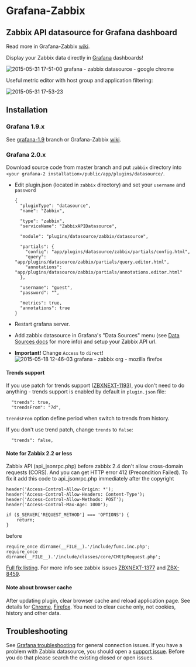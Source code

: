 # Grafana-Zabbix
## Zabbix API datasource for Grafana dashboard

Read more in Grafana-Zabbix [wiki](https://github.com/alexanderzobnin/grafana-zabbix/wiki).

Display your Zabbix data directly in [Grafana](http://grafana.org) dashboards!

![2015-05-31 17-51-00 grafana - zabbix datasource - google chrome](https://cloud.githubusercontent.com/assets/4932851/7902354/fdf66368-07bf-11e5-991d-1e9892b2d0b0.png)

Useful metric editor with host group and application filtering:

![2015-05-31 17-53-23](https://cloud.githubusercontent.com/assets/4932851/7902360/156a9366-07c0-11e5-905b-4c21b52f1f44.png)


## Installation

### Grafana 1.9.x
See [grafana-1.9](../../tree/grafana-1.9) branch or Grafana-Zabbix [wiki](https://github.com/alexanderzobnin/grafana-zabbix/wiki).

### Grafana 2.0.x
Download source code from master branch and put `zabbix` directory into `<your grafana-2 installation>/public/app/plugins/datasource/`.
  * Edit plugin.json (located in `zabbix` directory) and set your `username` and `password`
  
    ```
    {
      "pluginType": "datasource",
      "name": "Zabbix",

      "type": "zabbix",
      "serviceName": "ZabbixAPIDatasource",

      "module": "plugins/datasource/zabbix/datasource",

      "partials": {
        "config": "app/plugins/datasource/zabbix/partials/config.html",
        "query": "app/plugins/datasource/zabbix/partials/query.editor.html",
        "annotations": "app/plugins/datasource/zabbix/partials/annotations.editor.html"
      },

      "username": "guest",
      "password": "",

      "metrics": true,
      "annotations": true
    }

    ```
  * Restart grafana server.
  * Add zabbix datasource in Grafana's "Data Sources" menu (see [Data Sources docs](http://docs.grafana.org/datasources/graphite/) for more info) and setup your Zabbix API url.
  * **Important!** Change `Access` to `direct`!
    ![2015-05-18 12-46-03 grafana - zabbix org - mozilla firefox](https://cloud.githubusercontent.com/assets/4932851/7678429/b42a9cda-fd5c-11e4-84a3-07aa765769d3.png)

#### Trends support
If you use patch for trends support ([ZBXNEXT-1193](https://support.zabbix.com/browse/ZBXNEXT-1193)), you don't need to do anything - trends support is enabled by default in `plugin.json` file:

```
  "trends": true,
  "trendsFrom": "7d",
```

`trendsFrom` option define period when switch to trends from history.

If you don't use trend patch, change `trends` to `false`:
```
  "trends": false,
```

#### Note for Zabbix 2.2 or less
Zabbix API (api_jsonrpc.php) before zabbix 2.4 don't allow cross-domain requests (CORS). And you can get HTTP error 412 (Precondition Failed).
To fix it add this code to api_jsonrpc.php immediately after the copyright
```
header('Access-Control-Allow-Origin: *');
header('Access-Control-Allow-Headers: Content-Type');
header('Access-Control-Allow-Methods: POST');
header('Access-Control-Max-Age: 1000');

if ($_SERVER['REQUEST_METHOD'] === 'OPTIONS') {
	return;
}
```
before 
```
require_once dirname(__FILE__).'/include/func.inc.php';
require_once dirname(__FILE__).'/include/classes/core/CHttpRequest.php';
```
[Full fix listing](https://gist.github.com/alexanderzobnin/f2348f318d7a93466a0c).
For more info see zabbix issues [ZBXNEXT-1377](https://support.zabbix.com/browse/ZBXNEXT-1377) and [ZBX-8459](https://support.zabbix.com/browse/ZBX-8459).

#### Note about browser cache
After updating plugin, clear browser cache and reload application page. See details for [Chrome](https://support.google.com/chrome/answer/95582), [Firefox](https://support.mozilla.org/en-US/kb/how-clear-firefox-cache). You need to clear cache only, not cookies, history and other data.

## Troubleshooting
See [Grafana troubleshooting](http://docs.grafana.org/installation/troubleshooting/) for general connection issues. If you have a problem with Zabbix datasource, you should open a [support issue](https://github.com/alexanderzobnin/grafana-zabbix/issues). Before you do that please search the existing closed or open issues.
